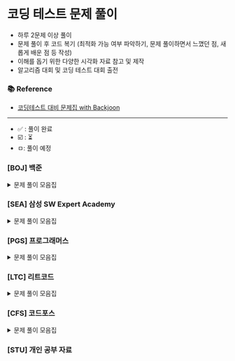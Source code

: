 
# 코딩 테스트 문제 풀이

- 하루 2문제 이상 풀이
- 문제 풀이 후 코드 복기 (최적화 가능 여부 파악하기, 문제 풀이하면서 느꼈던 점, 새롭게 배운 점 등 작성)
- 이해를 돕기 위한 다양한 시각화 자료 참고 및 제작
- 알고리즘 대회 및 코딩 테스트 대회 출전

### 📚 Reference
- [코딩테스트 대비 문제집 with Backjoon](https://github.com/tony9402/baekjoon)

---
- ✅ : 풀이 완료
- ☑️ : :hourglass_flowing_sand:
- ㅁ: 풀이 예정
### [BOJ] 백준

<details>
	<summary>문제 풀이 모음집</summary>
  </br>

|    코드 번호    | 이름                                                   |  난이도   | 풀이 코드                      | 풀이 시간    | 풀이 유형                  | 상태 |
  |:-------------:|:-------------------------------------------------------------|:-----------:|:-------------------------------------|:-------------------|:--------------------------------|::|
| **_1260_**  | [DFS와 BFS](https://www.acmicpc.net/problem/1260)     |  실버 2  | BOJ/BFS/P1260              |          | `BFS`                  | ✅ |
| **_1707_**  | [이분 그래프](https://www.acmicpc.net/problem/1707)       |  골드 4  | BOJ/BFS/P1707              |          | `BFS`                  | ✅ |
| **_3055_**  | [탈출](https://www.acmicpc.net/problem/3055)           |  골드 4  | BOJ/BFS/P3055              |          | `BFS`                  | :hourglass_flowing_sand: |
| **_7576_**  | [토마토](https://www.acmicpc.net/problem/7576)          |  골드 5  | BOJ/BFS/P7576              |          | `BFS`                  | :hourglass_flowing_sand: |
| **_11724_** | [연결 요소의 개수](https://www.acmicpc.net/problem/11724)   |  실버 2  | BOJ/BFS/P11724             |          | `BFS`                  | ✅ |
| **_2805_**  | [나무 자르기](https://www.acmicpc.net/problem/2805)       |  실버 2  | BOJ/BinarySearch/P2805     |          | `BinarySearch`         | :hourglass_flowing_sand: |
| **_1759_**  | [암호 만들기](https://www.acmicpc.net/problem/1759)       |  골드 5  | BOJ/DFS/P1759              |          | `DFS`                  | ✅ |
| **_9663_**  | [N-Queen](https://www.acmicpc.net/problem/9663)      |  골드 4  | BOJ/DFS/P9663              |          | `DFS`                  | :hourglass_flowing_sand: |
| **_1463_**  | [1로 만들기](https://www.acmicpc.net/problem/1463)       |  실버 3  | BOJ/DP/P1463               |          | `DP`                   | ✅ |
| **_9095_**  | [1, 2, 3 더하기](https://www.acmicpc.net/problem/9095)  |  실버 3  | BOJ/DP/P9095               |          | `DP`                   | ✅ |
| **_10844_** | [쉬운 계단수](https://www.acmicpc.net/problem/10844)      |  실버 1  | BOJ/DP/P10844              |          | `DP`                   | ✅ |
| **_11726_** | [2×n 타일링](https://www.acmicpc.net/problem/11726)     |  실버 3  | BOJ/DP/P11726              |          | `DP`                   | ✅ |
| **_11727_** | [2×n 타일링 2](https://www.acmicpc.net/problem/11727)   |  실버 3  | BOJ/DP/P11727              |          | `DP`                   | ✅ |
| **_14476_** | [최대공약수 하나 빼기](https://www.acmicpc.net/problem/14476) |  골드 2  | BOJ/GCD/P14476             |          | `GCD`                  |:hourglass_flowing_sand:  |
| **_2252_**  | [줄 세우기](https://www.acmicpc.net/problem/2252)        |  골드 3  | BOJ/Graph/P2252            |          | `Graph`                | :hourglass_flowing_sand: |
| **_1202_**  | [보석 도둑](https://www.acmicpc.net/problem/1202)        |  골드 2  | BOJ/Greedy/P1202           |          | `Greedy`               | :hourglass_flowing_sand: |
| **_1927_**  | [최소 힙](https://www.acmicpc.net/problem/1927)         |  실버 2  | BOJ//P1927                 |          | `Heap`                 | :hourglass_flowing_sand: |
| **_11279_** | [최대 힙](https://www.acmicpc.net/problem/11279)        |  실버 2  | BOJ//P11279                |          | `Heap`                 | :hourglass_flowing_sand: |
| **_1717_**  | [집합의 표현](https://www.acmicpc.net/problem/1717)       |  골드 5  | BOJ/Set/P1717              |          | `Set`                  |:hourglass_flowing_sand:  |
| **_1713_**  | [후보 추천하기](https://www.acmicpc.net/problem/1713)      |  실버 1  | BOJ/Simulation/P1713       |          | `Simulation`           |:hourglass_flowing_sand:  |
| **_2042_**  | [구간 합 구하기](https://www.acmicpc.net/problem/2042)     |  골드 5  | BOJ/Tree/IndexedTree/P2042 |          | `Tree`, `Indexed Tree` | :hourglass_flowing_sand: |
| **_2243_**  | [사탕상자](https://www.acmicpc.net/problem/2243)         | 플래티넘 5 | BOJ/Tree/IndexedTree/P2243 |          | `Tree`, `Indexed Tree` | :hourglass_flowing_sand: |
| **_1922_**  | [네트워크 연결](https://www.acmicpc.net/problem/1922)      |  골드 4  | BOJ/MST/P1922              |          | `Tree`, `MST`          |:hourglass_flowing_sand:  |
| **_2043_**  | [수 묶기](https://www.acmicpc.net/problem/2043)         | 플래티넘 2 | BOJ/Tree/P2043             |          | `Tree`                 | :hourglass_flowing_sand: |
| **_9202_**  | [Boggle](https://www.acmicpc.net/problem/9202)       | 플래티넘 5 | BOJ/Trie/P9202             |          | `Trie`                 |  :hourglass_flowing_sand:|
| **_1806_**  | [부분합](https://www.acmicpc.net/problem/1806)          |  골드 4  | BOJ/TwoPointer/P1806       |          | `TwoPointer`                     |:hourglass_flowing_sand:  |
| **_2003_**  | [수들의 합 2](https://www.acmicpc.net/problem/2003)      |  실버 4  | BOJ/TwoPointer/P2003       |          | `TwoPointer`                     | :hourglass_flowing_sand: |
| **_2143_**  | [두 배열의 합](https://www.acmicpc.net/problem/2143)      |  골드 3  | BOJ/TwoPointer/P2143       |          | `TwoPointer`                     |:hourglass_flowing_sand:  |

</details>

### [SEA] 삼성 SW Expert Academy

<details>
	<summary>문제 풀이 모음집</summary>
  </br>

|코드 번호|이름|난이도|풀이 코드|풀이 시간|풀이 유형|
| **_1204_**  | [최빈수 구하기]|  D2  | SWEA//P2143       |          | ``                     | :hourglass_flowing_sand: |
| **_1213_**  | [String]|  D3  | SWEA//P1213       |          | ``                     |  :hourglass_flowing_sand:|
| **_1859_**  | [백만 장자 프로젝트]|   D2 | SWEA//P1859       |          | ``                     | :hourglass_flowing_sand: |
| **_2382_**  | [미생물 격리]|   모의 SW 역량테스트 | SWEA//P2382       |          | ``                     | :hourglass_flowing_sand: |
| **_4013_**  | [특이한 자석]|  모의 SW 역량테스트  | SWEA//P4013       |          | ``                     | :hourglass_flowing_sand: |
| **_4223_**  | [삼성이의 트라우마 극복]| D3   | SWEA//P4223       |          | ``                     |  :hourglass_flowing_sand:|
| **_14510_**  | [나무 높이]|  D2  | SWEA//P14510       |          | ``                     | :hourglass_flowing_sand: |
| **_20739_**  | [고대 유적 2]| D2   | SWEA//P20739       |          | ``                     |:hourglass_flowing_sand:  |
| **_21131_**  | [행렬정렬]| D3   | SWEA//P21131       |          | ``                     | :hourglass_flowing_sand: |
| **_22372_**  | [직사각형과 점]| D2   | SWEA//P22372       |          | ``                     |  :hourglass_flowing_sand:|
| **_22654_**  | [차윤이의 RC카]| D2   | SWEA//P22654       |          | ``                     | :hourglass_flowing_sand: |

</details>

### [PGS] 프로그래머스

<details>
	<summary>문제 풀이 모음집</summary>
  </br>

|코드 번호|이름|난이도|풀이 코드|풀이 시간|풀이 유형|
  |:-----:|:-----|:-----:|:-----|:-----|:-----|

</details>

### [LTC] 리트코드

<details>
	<summary>문제 풀이 모음집</summary>
  </br>

|코드 번호|이름|난이도|풀이 코드|풀이 시간|풀이 유형|
  |:-----:|:-----|:-----:|:-----|:-----|:-----|

</details>

### [CFS] 코드포스

<details>
	<summary>문제 풀이 모음집</summary>
  </br>

|코드 번호|이름|난이도|풀이 코드|풀이 시간|풀이 유형|
  |:-----:|:-----|:-----:|:-----|:-----|:-----|

</details>



### [STU] 개인 공부 자료
